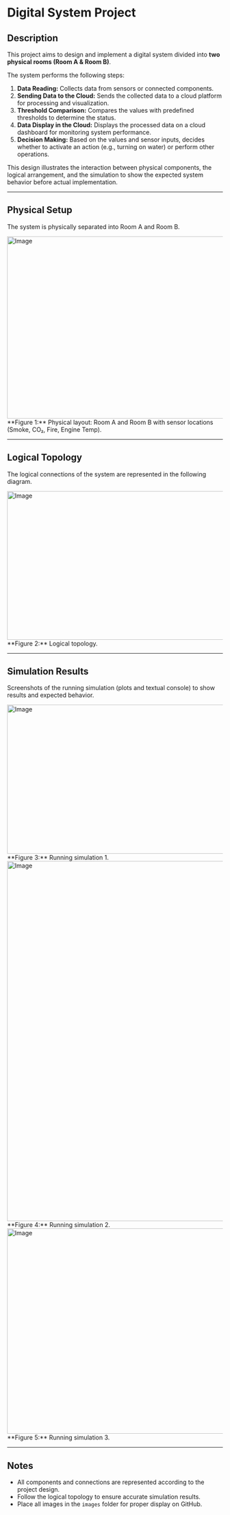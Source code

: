 # Digital System Project


## Description
This project aims to design and implement a digital system divided into **two physical rooms (Room A & Room B)**.  

The system performs the following steps:  

1. **Data Reading:** Collects data from sensors or connected components.  
2. **Sending Data to the Cloud:** Sends the collected data to a cloud platform for processing and visualization.  
3. **Threshold Comparison:** Compares the values with predefined thresholds to determine the status.  
4. **Data Display in the Cloud:** Displays the processed data on a cloud dashboard for monitoring system performance.  
5. **Decision Making:** Based on the values and sensor inputs, decides whether to activate an action (e.g., turning on water) or perform other operations.  

This design illustrates the interaction between physical components, the logical arrangement, and the simulation to show the expected system behavior before actual implementation.

---

## Physical Setup
The system is physically separated into Room A and Room B.

<img width="821" height="424" alt="Image" src="https://github.com/user-attachments/assets/8eddb3bc-e076-44e4-959a-2439df2a828b" />
**Figure 1:** Physical layout: Room A and Room B with sensor locations (Smoke, CO₂, Fire, Engine Temp).

---

## Logical Topology
The logical connections of the system are represented in the following diagram.

<img width="879" height="346" alt="Image" src="https://github.com/user-attachments/assets/8692799d-8aa0-4722-b80a-39f3944e247b" />
**Figure 2:** Logical topology.

---

## Simulation Results
Screenshots of the running simulation (plots and textual console) to show results and expected behavior.

<img width="975" height="347" alt="Image" src="https://github.com/user-attachments/assets/29e3c8a4-1bfe-44b2-bcaf-14e166e74675" />
**Figure 3:** Running simulation 1.

<img width="653" height="838" alt="Image" src="https://github.com/user-attachments/assets/772d3b3e-28dc-4bdf-999b-a8132504b142" />
**Figure 4:** Running simulation 2.

<img width="730" height="478" alt="Image" src="https://github.com/user-attachments/assets/11aeed73-38b6-499f-a92b-703e559a9c47" />
**Figure 5:** Running simulation 3.

---

## Notes
- All components and connections are represented according to the project design.  
- Follow the logical topology to ensure accurate simulation results.  
- Place all images in the `images` folder for proper display on GitHub.
